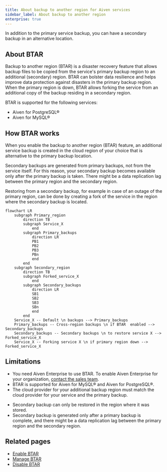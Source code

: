 ```yaml
---
title: About backup to another region for Aiven services
sidebar_label: About backup to another region
enterprise: true
---
```


In addition to the primary service backup, you can have a secondary backup in an alternative location.

## About BTAR

Backup to another region (BTAR) is a disaster recovery feature that allows backup
files to be copied from the service's primary backup region to an additional (secondary)
region. BTAR can bolster data resilience and helps improve data protection against
disasters in the primary backup region. When the primary region is down, BTAR allows
forking the service from an additional copy of the backup residing in a secondary region.

BTAR is supported for the following services:

- Aiven for PostgreSQL®
- Aiven for MySQL®

## How BTAR works

When you enable the backup to another region (BTAR) feature, an additional service backup
is created in the cloud region of your choice that is alternative to the primary backup
location.

Secondary backups are generated from primary backups, not from the service itself. For
this reason, your secondary backup becomes available only after the primary backup is
taken. There might be a data replication lag between the primary region and the secondary
region.

Restoring from a secondary backup, for example in case of an outage of the primary region,
can be done by creating a fork of the service in the region where the secondary backup is
located.

```mermaid
flowchart LR
    subgraph Primary_region
        direction TB
        subgraph Service_X
            end
        subgraph Primary_backups
            direction LR
            PB1
            PB2
            PB3
            PBn
            end
        end
    subgraph Secondary_region
        direction TB
        subgraph Forked_service_X
            end
        subgraph Secondary_backups
            direction LR
            SB1
            SB2
            SB3
            SBn
            end
        end
    Service_X -- Default \n backups --> Primary_backups
    Primary_backups -- Cross-region backups \n if BTAR  enabled --> Secondary_backups
    Secondary_backups -- Secondary backups \n to restore service X --> Forked_service_X
    Service_X -- Forking service X \n if primary region down --> Forked_service_X
```

## Limitations

- You need Aiven Enterprise to use BTAR. To enable Aiven Enterprise for your organization,
  [contact the sales team](mailto:sales@aiven.io).
- BTAR is supported for Aiven for MySQL® and Aiven for PostgreSQL®.
- The cloud provider for your additional backup region must match the cloud provider for
  your service and the primary backup.
<!-- - To
  [restore your service from an additional backup](/docs/platform/howto/btar/manage-backup-to-another-region)
  using point-in-time recovery (PITR), set up the time to no later than the time of the
  latest backup.-->
- Secondary backup can only be restored in the region where it was stored.
- Secondary backup is generated only after a primary backup is complete, and there might
  be a data replication lag between the primary region and the secondary region.

## Related pages

- [Enable BTAR](/docs/platform/howto/btar/enable-backup-to-another-region)
- [Manage BTAR](/docs/platform/howto/btar/manage-backup-to-another-region)
- [Disable BTAR](/docs/platform/howto/btar/disable-backup-to-another-region)
